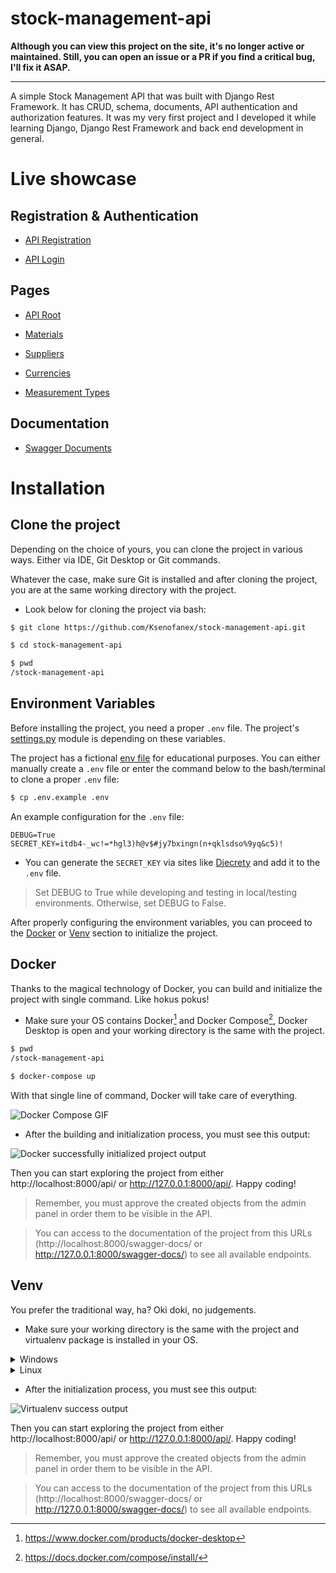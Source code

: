 # stock-management-api

**Although you can view this project on the site, it's no longer active or maintained. Still, you can open an issue or a PR if you find a critical bug, I'll fix it ASAP.**

***

A simple Stock Management API that was built with Django Rest Framework. It has CRUD, schema, documents, API authentication and authorization features. It was my very first project and I developed it while learning Django, Django Rest Framework and back end development in general.

# Live showcase

## Registration & Authentication

- [API Registration](https://stockmanagementksenofanex.fly.dev/api/v1/rest-auth/registration/) 

- [API Login](https://stockmanagementksenofanex.fly.dev/api-auth/login/?next=/api/) 


## Pages


- [API Root](https://stockmanagementksenofanex.fly.dev/api/)

- [Materials](https://stockmanagementksenofanex.fly.dev/api/materials/)

- [Suppliers](https://stockmanagementksenofanex.fly.dev/api/suppliers/)

- [Currencies](https://stockmanagementksenofanex.fly.dev/api/currencies/)

- [Measurement Types](https://stockmanagementksenofanex.fly.dev/api/measurement-types/) 

## Documentation

- [Swagger Documents](https://stockmanagementksenofanex.fly.dev/swagger-docs/)

# Installation

## Clone the project

Depending on the choice of yours, you can clone the project in various ways. Either via IDE, Git Desktop or Git commands.

Whatever the case, make sure Git is installed and after cloning the project, you are at the same working directory with the project.

- Look below for cloning the project via bash:

```bash
$ git clone https://github.com/Ksenofanex/stock-management-api.git

$ cd stock-management-api

$ pwd
/stock-management-api
```

## Environment Variables

Before installing the project, you need a proper `.env` file. The project's [settings.py](stockmanagement_project/settings.py) module is depending on these variables.

The project has a fictional [env file](.env.example) for educational purposes. You can either manually create a `.env` file or enter the command below to the bash/terminal to clone a proper `.env` file:

```bash
$ cp .env.example .env
```

An example configuration for the `.env` file:

```
DEBUG=True
SECRET_KEY=itdb4-_wc!=*hgl3)h@v$#jy7bxingn(n+qklsdso%9yq&c5)!
```

- You can generate the `SECRET_KEY` via sites like [Djecrety](https://djecrety.ir/) and add it to the `.env` file.

> Set DEBUG to True while developing and testing in local/testing environments. Otherwise, set DEBUG to False.

After properly configuring the environment variables, you can proceed to the [Docker](https://github.com/Ksenofanex/stock-management-api#docker) or [Venv](https://github.com/Ksenofanex/stock-management-api#venv) section to initialize the project.

## Docker

Thanks to the magical technology of Docker, you can build and initialize the project with single command. Like hokus pokus!

- Make sure your OS contains Docker[^1] and Docker Compose[^2], Docker Desktop is open and your working directory is the same with the project.

```bash
$ pwd
/stock-management-api

$ docker-compose up
```

With that single line of command, Docker will take care of everything.

![Docker Compose GIF](https://i.imgur.com/91tbxPS.gif)

- After the building and initialization process, you must see this output:

![Docker successfully initialized project output](https://i.imgur.com/K7FIMMK.png)

Then you can start exploring the project from either http://localhost:8000/api/ or http://127.0.0.1:8000/api/. Happy coding!

> Remember, you must approve the created objects from the admin panel in order them to be visible in the API.

> You can access to the documentation of the project from this URLs (http://localhost:8000/swagger-docs/ or http://127.0.0.1:8000/swagger-docs/) to see all available endpoints.

## Venv

You prefer the traditional way, ha? Oki doki, no judgements.

- Make sure your working directory is the same with the project and virtualenv package is installed in your OS.

<details>
<summary>Windows</summary>

```bash
> pwd
\stock-management-api

> pip install virtualenv

> virtualenv env

> .\env\Scripts\activate

> pip install -r requirements.txt

> python manage.py makemigrations

> python manage.py migrate

> python manage.py runserver
```

![Virtualenv GIF](https://i.imgur.com/0IbCroR.gif)

</details>

<details>
<summary>Linux</summary>

```bash
$ pwd
/stock-management-api

$ pip3 install virtualenv

$ python3 -m venv env

$ source env/bin/activate

$ pip3 install requirements.txt

$ python3 manage.py makemigrations

$ python3 manage.py migrate

$ python3 manage.py runserver
```

</details>

- After the initialization process, you must see this output:

![Virtualenv success output](https://i.imgur.com/k3zGPJ3.png)

Then you can start exploring the project from either http://localhost:8000/api/ or http://127.0.0.1:8000/api/. Happy coding!

> Remember, you must approve the created objects from the admin panel in order them to be visible in the API.

> You can access to the documentation of the project from this URLs (http://localhost:8000/swagger-docs/ or http://127.0.0.1:8000/swagger-docs/) to see all available endpoints.

[^1]: https://www.docker.com/products/docker-desktop
[^2]: https://docs.docker.com/compose/install/
